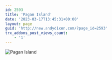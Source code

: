 ```yaml
---
id: 2593
title: 'Pagan Island'
date: '2023-03-17T13:45:31+00:00'
layout: page
guid: 'http://new.andydixon.com/?page_id=2593'
trx_addons_post_views_count:
    - '1'
---
```


![Pagan Island](https://i0.wp.com/assets.g8x2.ldn.idrivee2-23.com/posters/Pagan%20Island%2001.jpg?w=1200&ssl=1 "Pagan Island")